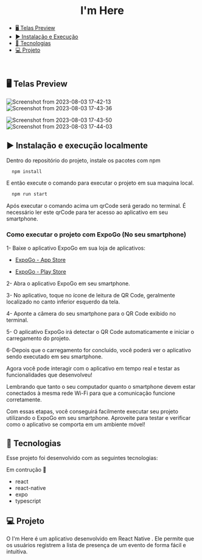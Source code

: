 <h1 align="center"> I'm Here </h1>


- [🖥️ Telas Preview](#%EF%B8%8F-telas-preview) 
- [▶️ Instalação e Execução](#%EF%B8%8F-instalação-e-execução-localmente)
- [🚀 Tecnologias](#-tecnologias)
- [💻 Projeto](#-projeto)

<br>


## 🖥️ Telas Preview


![Screenshot from 2023-08-03 17-42-13](https://github.com/rafaelcmarques/imhere/assets/55025119/9853c5d1-f8ed-473b-b5c0-6cd1ac8fae94)
![Screenshot from 2023-08-03 17-43-36](https://github.com/rafaelcmarques/imhere/assets/55025119/59503008-c580-411e-97c0-40ed714124f7)


![Screenshot from 2023-08-03 17-43-50](https://github.com/rafaelcmarques/imhere/assets/55025119/afc69112-a463-4349-8675-fd4c8fc2ac7e)
![Screenshot from 2023-08-03 17-44-03](https://github.com/rafaelcmarques/imhere/assets/55025119/9fb36e06-7f98-45fb-b840-66da07d85ced)


## ▶️ Instalação e execução localmente

Dentro do repositório do projeto, instale os pacotes com npm

```bash
  npm install 
```


E então execute o comando para executar o projeto em sua maquina local.


```bash
  npm run start
```
Após executar o comando acima um qrCode será gerado no terminal. 
É necessário ler este qrCode para ter acesso ao aplicativo em seu smartphone.

### Como executar o projeto com ExpoGo (No seu smartphone)

1- Baixe o aplicativo ExpoGo em sua loja de aplicativos:

- [ExpoGo - App Store](https://apps.apple.com/br/app/expo-go/id982107779)

- [ExpoGo - Play Store](https://play.google.com/store/apps/details?id=host.exp.exponent&hl=pt_BR&gl=US)

2- Abra o aplicativo ExpoGo em seu smartphone.

3- No aplicativo, toque no ícone de leitura de QR Code, geralmente localizado no canto inferior esquerdo da tela.

4- Aponte a câmera do seu smartphone para o QR Code exibido no terminal.

5- O aplicativo ExpoGo irá detectar o QR Code automaticamente e iniciar o carregamento do projeto.

6-Depois que o carregamento for concluído, você poderá ver o aplicativo sendo executado em seu smartphone.

Agora você pode interagir com o aplicativo em tempo real e testar as funcionalidades que desenvolveu!

Lembrando que tanto o seu computador quanto o smartphone devem estar conectados à mesma rede Wi-Fi para que a comunicação funcione corretamente.

Com essas etapas, você conseguirá facilmente executar seu projeto utilizando o ExpoGo em seu smartphone. Aproveite para testar e verificar como o aplicativo se comporta em um ambiente móvel!


## 🚀 Tecnologias

Esse projeto foi desenvolvido com as seguintes tecnologias:

 Em contrução 🚧

- react
- react-native
- expo
- typescript

## 💻 Projeto

O I'm Here  é um aplicativo desenvolvido em React Native . 
Ele permite que os usuários registrem a lista de presença de um evento de forma fácil e intuitiva. 

